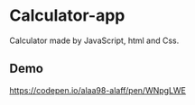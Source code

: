 # Calculator-app
Calculator made by JavaScript, html and Css.

## Demo 
https://codepen.io/alaa98-alaff/pen/WNpgLWE
